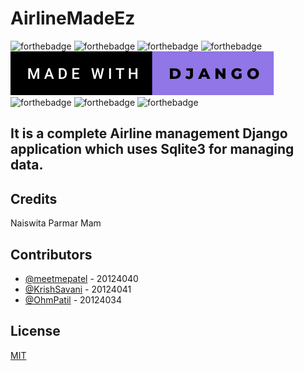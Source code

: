 # AirlineMadeEz

![forthebadge](https://forthebadge.com/images/badges/built-by-developers.svg)
![forthebadge](https://forthebadge.com/images/badges/built-with-love.svg)
![forthebadge](https://forthebadge.com/images/badges/for-you.svg)
![forthebadge](https://forthebadge.com/images/badges/made-with-python.svg)
![forthebadge](/airline/badge/made-with-django.svg)
![forthebadge](https://forthebadge.com/images/badges/uses-css.svg)
![forthebadge](https://forthebadge.com/images/badges/uses-git.svg)
![forthebadge](https://forthebadge.com/images/badges/validated-html5.svg)

## It is a complete Airline management Django application which uses Sqlite3 for managing data.
## Credits
Naiswita Parmar Mam

## Contributors
- [@meetmepatel](https://github.com/meetmepatel) - 20124040
- [@KrishSavani](https://github.com/KrishSavani) - 20124041
- [@OhmPatil](https://github.com/OhmPatil) - 20124034

## License
[MIT](./LICENSE)
